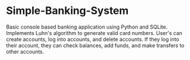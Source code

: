 # Simple-Banking-System
Basic console based banking application using Python and SQLite. Implements Luhn's algorithm to generate valid card numbers. User's can create accounts,
log into accounts, and delete accounts. If they log into their account, they can check balances, add funds, and make transfers to other accounts.
